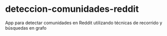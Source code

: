# deteccion-comunidades-reddit
App para detectar comunidades en Reddit utilizando técnicas de recorrido y búsquedas en grafo
